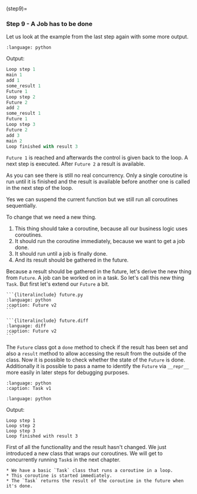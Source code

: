 (step9)=

### Step 9 - A Job has to be done

Let us look at the example from the last step again with some more output.

```{literalinclude} step9_1.py
:language: python
```
Output:

```python
Loop step 1
main 1
add 1
some_result 1
Future 1
Loop step 2
Future 2
add 2
some_result 1
Future 1
Loop step 3
Future 2
add 3
main 2
Loop finished with result 3
```

`Future 1` is reached and afterwards the control is given back to the loop. A
next step is executed. After `Future 2` a result is available.

As you can see there is still no real concurrency. Only a single coroutine is
run until it is finished and the result is available before another one is
called in the next step of the loop.

Yes we can suspend the current function but we still run all coroutines
sequentially.

To change that we need a new thing.
1. This thing should take a coroutine, because all our business logic uses
   coroutines.
2. It should run the coroutine immediately, because we want to get a job done.
3. It should run until a job is finally done.
4. And its result should be gathered in the future.

Because a result should be gathered in the future, let's derive the new thing
from `Future`. A job can be worked on in a task. So let's call this new thing
`Task`. But first let's extend our `Future` a bit.


````{tab} Source
```{literalinclude} future.py
:language: python
:caption: Future v2
```
````
````{tab} Diff
```{literalinclude} future.diff
:language: diff
:caption: Future v2
```
````

The `Future` class got a `done` method to check if the result has been set and
also a `result` method to allow accessing the result from the outside of the
class. Now it is possible to check whether the state of the `Future` is done.
Additionally it is possible to pass a name to identify the `Future` via
 `__repr__` more easily in later steps for debugging purposes.

```{literalinclude} task.py
:language: python
:caption: Task v1
```

```{literalinclude} step9_2.py
:language: python
```

Output:

```
Loop step 1
Loop step 2
Loop step 3
Loop finished with result 3
```

First of all the functionality and the result hasn't changed. We just introduced
a new class that wraps our coroutines. We will get to concurrently running
`Task`s in the next chapter.


```{admonition} Summary
* We have a basic `Task` class that runs a coroutine in a loop.
* This coroutine is started immediately.
* The `Task` returns the result of the coroutine in the future when it's done.
```

